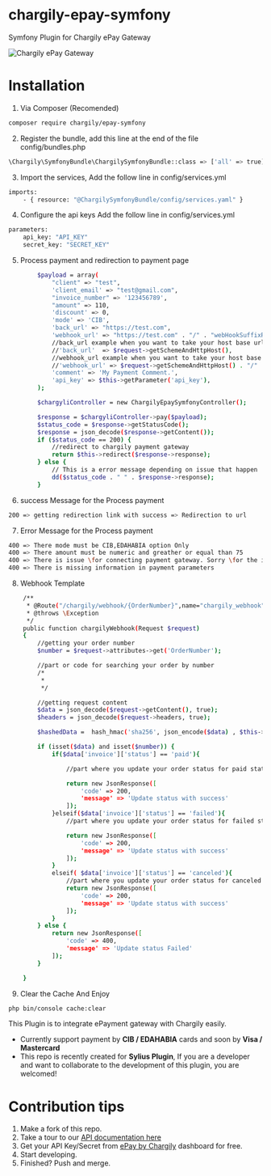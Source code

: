 # chargily-epay-symfony
Symfony Plugin for Chargily ePay Gateway

![Chargily ePay Gateway](https://raw.githubusercontent.com/Chargily/epay-gateway-php/main/assets/banner-1544x500.png "Chargily ePay Gateway")

# Installation
1. Via Composer (Recomended)
```bash
composer require chargily/epay-symfony
```

2. Register the bundle, add this line at the end of the file config/bundles.php 
```bash
\Chargily\SymfonyBundle\ChargilySymfonyBundle::class => ['all' => true],
```

3. Import the services, Add the follow line in config/services.yml
```bash
imports:
    - { resource: "@ChargilySymfonyBundle/config/services.yaml" }
```

4. Configure the api keys Add the follow line in config/services.yml
```bash
parameters:
    api_key: "API_KEY"
    secret_key: "SECRET_KEY"
```

5. Process payment and redirection to payment page

```bash
        $payload = array(
            "client" => "test",
            'client_email' => "test@gmail.com",
            "invoice_number" => '123456789',
            "amount" => 110,
            'discount' => 0,
            'mode' => 'CIB',
            'back_url' => "https://test.com",
            'webhook_url' => "https://test.com" . "/" . "webHookSuffixRoute". "/" ."OrderNumber",
            //back_url example when you want to take your host base url
            //'back_url'  => $request->getSchemeAndHttpHost(),
            //webhook_url example when you want to take your host base url and add your suffix route for the webhook
            //'webhook_url' => $request->getSchemeAndHttpHost() . "/" . you_back_url_suffix_here . "/" .Order_Number,
            'comment' => 'My Payment Comment.',
            'api_key' => $this->getParameter('api_key'),
        );

        $chargyliController = new ChargilyEpaySymfonyController();

        $response = $chargyliController->pay($payload);
        $status_code = $response->getStatusCode();
        $response = json_decode($response->getContent());
        if ($status_code == 200) {
            //redirect to chargily payment gateway
            return $this->redirect($response->response);
        } else {
            // This is a error message depending on issue that happen
            dd($status_code . " " . $response->response);
        }

```

6. success Message for the Process payment
```bash
200 => getting redirection link with success => Redirection to url
```

7. Error Message for the Process payment
```bash
400 => There mode must be CIB,EDAHABIA option Only
400 => There amount must be numeric and greather or equal than 75
400 => There is issue \for connecting payment gateway. Sorry \for the inconvenience => with error message
400 => There is missing information in payment parameters
```
8. Webhook Template
```bash
    /**
     * @Route("/chargily/webhook/{OrderNumber}",name="chargily_webhook")
     * @throws \Exception
     */
    public function chargilyWebhook(Request $request)
    {
        //getting your order number
        $number = $request->attributes->get('OrderNumber');

        //part or code for searching your order by number
        /*
         *
         */

        //getting request content
        $data = json_decode($request->getContent(), true);
        $headers = json_decode($request->headers, true);

        $hashedData =  hash_hmac('sha256', json_encode($data) , $this->getParameter('secret_key'));

        if (isset($data) and isset($number)) {
            if($data['invoice']['status'] == 'paid'){

                //part where you update your order status for paid status

                return new JsonResponse([
                    'code' => 200,
                    'message' => 'Update status with success'
                ]);
            }elseif($data['invoice']['status'] == 'failed'){
                //part where you update your order status for failed status

                return new JsonResponse([
                    'code' => 200,
                    'message' => 'Update status with success'
                ]);
            }
            elseif( $data['invoice']['status'] == 'canceled'){
                //part where you update your order status for canceled status
                return new JsonResponse([
                    'code' => 200,
                    'message' => 'Update status with success'
                ]);
            }
        } else {
            return new JsonResponse([
                'code' => 400,
                'message' => 'Update status Failed'
            ]);
        }

    }
```
9. Clear the Cache And Enjoy
```bash
php bin/console cache:clear
```

This Plugin is to integrate ePayment gateway with Chargily easily.
- Currently support payment by **CIB / EDAHABIA** cards and soon by **Visa / Mastercard** 
- This repo is recently created for **Sylius Plugin**, If you are a developer and want to collaborate to the development of this plugin, you are welcomed!

# Contribution tips
1. Make a fork of this repo.
2. Take a tour to our [API documentation here](https://dev.chargily.com/docs/#/epay_integration_via_api)
3. Get your API Key/Secret from [ePay by Chargily](https://epay.chargily.com.dz) dashboard for free.
4. Start developing.
5. Finished? Push and merge.
